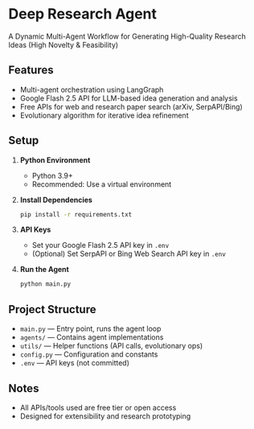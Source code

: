# Deep Research Agent

A Dynamic Multi-Agent Workflow for Generating High-Quality Research Ideas (High Novelty & Feasibility)

## Features
- Multi-agent orchestration using LangGraph
- Google Flash 2.5 API for LLM-based idea generation and analysis
- Free APIs for web and research paper search (arXiv, SerpAPI/Bing)
- Evolutionary algorithm for iterative idea refinement

## Setup

1. **Python Environment**
   - Python 3.9+
   - Recommended: Use a virtual environment

2. **Install Dependencies**
   ```bash
   pip install -r requirements.txt
   ```

3. **API Keys**
   - Set your Google Flash 2.5 API key in `.env`
   - (Optional) Set SerpAPI or Bing Web Search API key in `.env`

4. **Run the Agent**
   ```bash
   python main.py
   ```

## Project Structure
- `main.py` — Entry point, runs the agent loop
- `agents/` — Contains agent implementations
- `utils/` — Helper functions (API calls, evolutionary ops)
- `config.py` — Configuration and constants
- `.env` — API keys (not committed)

## Notes
- All APIs/tools used are free tier or open access
- Designed for extensibility and research prototyping
